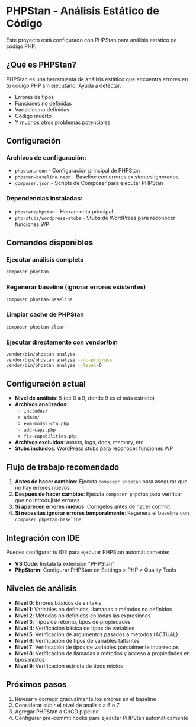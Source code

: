 # PHPStan - Análisis Estático de Código

Este proyecto está configurado con PHPStan para análisis estático de código PHP.

## ¿Qué es PHPStan?

PHPStan es una herramienta de análisis estático que encuentra errores en tu código PHP sin ejecutarlo. Ayuda a detectar:

- Errores de tipos
- Funciones no definidas
- Variables no definidas
- Código muerto
- Y muchos otros problemas potenciales

## Configuración

### Archivos de configuración:

- `phpstan.neon` - Configuración principal de PHPStan
- `phpstan-baseline.neon` - Baseline con errores existentes ignorados
- `composer.json` - Scripts de Composer para ejecutar PHPStan

### Dependencias instaladas:

- `phpstan/phpstan` - Herramienta principal
- `php-stubs/wordpress-stubs` - Stubs de WordPress para reconocer funciones WP

## Comandos disponibles

### Ejecutar análisis completo
```bash
composer phpstan
```

### Regenerar baseline (ignorar errores existentes)
```bash
composer phpstan-baseline
```

### Limpiar cache de PHPStan
```bash
composer phpstan-clear
```

### Ejecutar directamente con vendor/bin
```bash
vendor/bin/phpstan analyse
vendor/bin/phpstan analyse --no-progress
vendor/bin/phpstan analyse --level=6
```

## Configuración actual

- **Nivel de análisis**: 5 (de 0 a 9, donde 9 es el más estricto)
- **Archivos analizados**: 
  - `includes/`
  - `admin/`
  - `ewm-modal-cta.php`
  - `add-caps.php`
  - `fix-capabilities.php`
- **Archivos excluidos**: assets, logs, docs, memory, etc.
- **Stubs incluidos**: WordPress stubs para reconocer funciones WP

## Flujo de trabajo recomendado

1. **Antes de hacer cambios**: Ejecuta `composer phpstan` para asegurar que no hay errores nuevos
2. **Después de hacer cambios**: Ejecuta `composer phpstan` para verificar que no introdujiste errores
3. **Si aparecen errores nuevos**: Corrígelos antes de hacer commit
4. **Si necesitas ignorar errores temporalmente**: Regenera el baseline con `composer phpstan-baseline`

## Integración con IDE

Puedes configurar tu IDE para ejecutar PHPStan automáticamente:

- **VS Code**: Instala la extensión "PHPStan"
- **PhpStorm**: Configurar PHPStan en Settings > PHP > Quality Tools

## Niveles de análisis

- **Nivel 0**: Errores básicos de sintaxis
- **Nivel 1**: Variables no definidas, llamadas a métodos no definidos
- **Nivel 2**: Métodos no definidos en todas las expresiones
- **Nivel 3**: Tipos de retorno, tipos de propiedades
- **Nivel 4**: Verificación básica de tipos de variables
- **Nivel 5**: Verificación de argumentos pasados a métodos (ACTUAL)
- **Nivel 6**: Verificación de tipos de variables faltantes
- **Nivel 7**: Verificación de tipos de variables parcialmente incorrectos
- **Nivel 8**: Verificación de llamadas a métodos y acceso a propiedades en tipos mixtos
- **Nivel 9**: Verificación estricta de tipos mixtos

## Próximos pasos

1. Revisar y corregir gradualmente los errores en el baseline
2. Considerar subir el nivel de análisis a 6 o 7
3. Agregar PHPStan a CI/CD pipeline
4. Configurar pre-commit hooks para ejecutar PHPStan automáticamente
